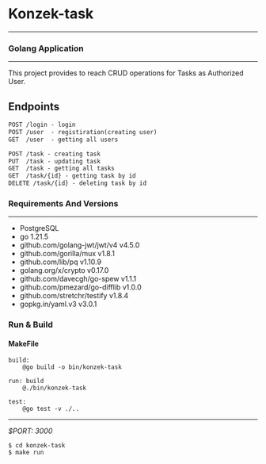 # Konzek-task
___
### Golang Application

---
This project provides to reach CRUD operations for Tasks as Authorized User.

## Endpoints

```html
POST /login - login
POST /user  - registiration(creating user)
GET  /user  - getting all users

POST /task - creating task
PUT  /task - updating task
GET  /task - getting all tasks
GET  /task/{id} - getting task by id
DELETE /task/{id} - deleting task by id
```


### Requirements And Versions

---
- PostgreSQL
- go 1.21.5
-	github.com/golang-jwt/jwt/v4 v4.5.0
-	github.com/gorilla/mux v1.8.1
-	github.com/lib/pq v1.10.9
-	golang.org/x/crypto v0.17.0
-	github.com/davecgh/go-spew v1.1.1 
-	github.com/pmezard/go-difflib v1.0.0 
-	github.com/stretchr/testify v1.8.4
-	gopkg.in/yaml.v3 v3.0.1

### Run & Build


#### MakeFile
```
build:
	@go build -o bin/konzek-task

run: build
	@./bin/konzek-task

test:
	@go test -v ./..
```
___
*$PORT: 3000*
```ssh
$ cd konzek-task
$ make run
```
